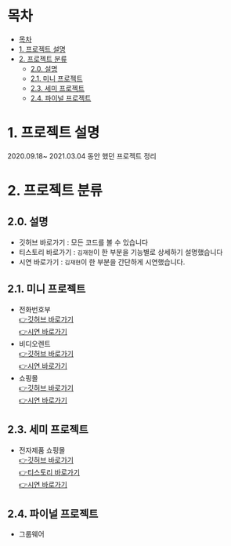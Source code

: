 # 목차

- [목차](#목차)
- [1. 프로젝트 설명](#1-프로젝트-설명)
- [2. 프로젝트 분류](#2-프로젝트-분류)
  - [2.0. 설명](#20-설명)
  - [2.1. 미니 프로젝트](#21-미니-프로젝트)
  - [2.3. 세미 프로젝트](#23-세미-프로젝트)
  - [2.4. 파이널 프로젝트](#24-파이널-프로젝트)


# 1. 프로젝트 설명
2020.09.18~ 2021.03.04 동안 했던 프로젝트 정리

# 2. 프로젝트 분류
## 2.0. 설명
- 깃허브 바로가기 : 모든 코드를 볼 수 있습니다
- 티스토리 바로가기 : `김재현`이 한 부분을 기능별로 상세하기 설명했습니다
- 시연 바로가기 : `김재현`이 한 부분을 간단하게 시연했습니다.
## 2.1. 미니 프로젝트 
- 전화번호부  
   [👉깃허브 바로가기](https://github.com/Jenn-tech/Mini_Project1)  
   [👉시연 바로가기](#)
-  비디오렌트  
    [👉깃허브 바로가기](https://github.com/Jenn-tech/Mini_Project2)  
  [👉시연 바로가기](#)
- 쇼핑몰  
 [👉깃허브 바로가기](https://github.com/Jenn-tech/Mini_Project3)  
   [👉시연 바로가기](#)
## 2.3. 세미 프로젝트 
- 전자제품 쇼핑몰  
   [👉깃허브 바로가기](https://github.com/dilution92/FineApple/tree/main/Fineapple-final)  
 [👉티스토리 바로가기](https://wogus789789.tistory.com/category/Project/semi-project)   
   [👉시연 바로가기](#)
## 2.4. 파이널 프로젝트 
- 그룹웨어